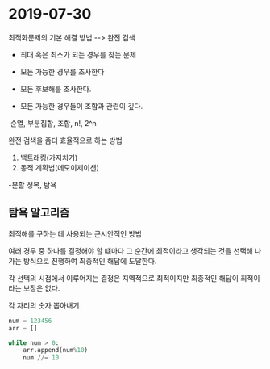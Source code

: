 # 2019-07-30

최적화문제의 기본 해결 방법 --> 완전 검색

- 최대 혹은 최소가 되는 경우를 찾는 문제

- 모든 가능한 경우를 조사한다

- 모든 후보해를 조사한다.

- 모든 가능한 경우들이 조합과 관련이 깊다.

​									순열, 부분집합, 조합, n!, 2^n



완전 검색을 좀더 효율적으로 하는 방법

1. 백트래킹(가지치기)
2. 동적 계획법(메모이제이션)



-분할 정복, 탐욕



## 탐욕 알고리즘

최적해를 구하는 데 사용되는 근시안적인 방법

여러 경우 중 하나를 결정해야 할 떄마다 그 순간에 최적이라고 생각되는 것을 선택해 나가는 방식으로 진행하여 최종적인 해답에 도달한다.

각 선택의 시점에서 이루어지는 결정은 지역적으로 최적이지만 최종적인 해답이 최적이라는 보장은 없다.



각 자리의 숫자 뽑아내기

```python
num = 123456
arr = []

while num > 0:
    arr.append(num%10)
    num //= 10
```

